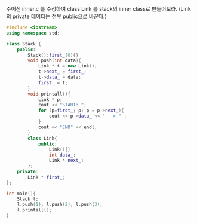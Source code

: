 주어진  inner.c 를 수정하여  class Link 를 stack의 inner class로 만들어보라. (Link 의 private 데이터는 전부 public으로 바꾼다.)

```c++
#include <iostream>
using namespace std;

class Stack {
	public:
		Stack():first_(0){}
		void push(int data){
			Link * t = new Link();
			t->next_ = first_;
			t->data_ = data;
			first_ = t;
		}
		void printall(){
			Link * p;
			cout << "START: ";
			for (p=first_; p; p = p->next_){
				cout << p->data_ << " --> " ;
			}
			cout << "END" << endl;
		}
		class Link{
			public:
				Link(){}
				int data_;
				Link * next_;
		};
	private:
		Link * first_;
};

int main(){
	Stack l;
	l.push(1); l.push(2); l.push(3);
	l.printall();
}

```